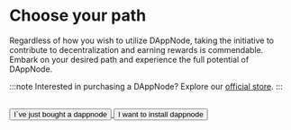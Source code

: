 # Choose your path

Regardless of how you wish to utilize DAppNode, taking the initiative to contribute to decentralization and earning rewards is commendable. Embark on your desired path and experience the full potential of DAppNode.

:::note
Interested in purchasing a DAppNode? Explore our <a href="https://dappnode.io">official store</a>.
:::

<br />

<div className="button-container">
<a href="/docs/user/getting-started/connect-dappnode-to-the-router">
    <button class="beautiful-big-button">I`ve just bought a dappnode</button>
</a>
<a href="/docs/user/install/dappnode-core">
    <button class="beautiful-big-button">I want to install dappnode</button>
</a>
</div>

<br />
